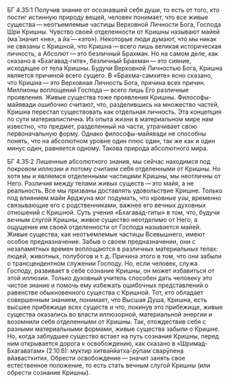 БГ 4.35:1	Получив знание от осознавшей себя души, то есть от того, кто постиг истинную природу вещей, человек понимает, что все живые существа — неотъемлемые частицы Верховной Личности Бога, Господа Шри Кришны. Чувство своей отделенности от Кришны называют майей (ма̄ значит «не», а йа̄ — «это»). Некоторые люди думают, что мы никак не связаны с Кришной, что Кришна — всего лишь великая историческая личность, а Абсолют — это безличный Брахман. Но на самом деле, как сказано в «Бхагавад-гите», безличный Брахман — это сияние, исходящее от тела Кришны. Будучи Верховной Личностью Бога, Кришна является причиной всего сущего. В «Брахма-самхите» ясно сказано, что Кришна — это Верховная Личность Бога, причина всех причин. Миллионы воплощений Господа — всего лишь Его различные проявления. Живые существа тоже проявления Кришны. Философы-майявади ошибочно считают, что, разделившись на множество частей, Кришна перестал существовать как отдельная личность. Эта концепция по сути материалистична. Из опыта жизни в материальном мире нам известно, что предмет, разделенный на части, утрачивает свою первоначальную форму. Однако философы-майявади не способны понять, что на абсолютном уровне один плюс один, так же как и один минус один, равняется одному. Такова природа абсолютного мира.

БГ 4.35:2	Лишенные абсолютного знания, мы сейчас находимся под покровом иллюзии и потому считаем себя отделенными от Кришны. Но хотя мы и являемся отделенными частицами Кришны, мы неотличны от Него. Различия между телами живых существ — это майя, а не реальность. Все мы призваны доставлять удовольствие Кришне. Только под влиянием майи Арджуна мог подумать, что кровные узы, временно связывающие его с родственниками, важнее его вечных духовных отношений с Кришной. Суть учения «Бхагавад-гиты» в том, что, будучи вечным слугой Кришны, живое существо неотделимо от Него, а ощущение им своей отделенности от Господа называется майей. Живые существа, как неотъемлемые частицы Всевышнего, имеют особое предназначение. Забыв о своем предназначении, они с незапамятных времен воплощаются в различных материальных телах: людей, животных, полубогов и т. д. Причина этого в том, что они забыли о трансцендентном служении Господу. Но, если человек, служа Господу, развивает в себе сознание Кришны, он может избавиться от этой иллюзии. Только духовный учитель способен дать человеку это чистое знание и помочь ему избежать ошибочных представлений о равенстве обыкновенного существа с Кришной. Тот, кто обладает совершенным знанием, понимает, что Высшая Душа, Кришна, есть высшее прибежище всех существ и что, покинув это прибежище, живые существа оказались во власти иллюзорной, материальной энергии и возомнили себя отделенными от Кришны. Так, отождествив себя с разными материальными формами, живые существа забыли о Кришне. Но, когда заблудшее существо встает на путь сознания Кришны, перед ним открывается дорога к освобождению, как сказано в «Шримад-Бхагаватам» (2.10.6): муктир хитва̄нйатха̄-рӯпам̇ сварӯпен̣а вйавастхитих̣. Обрести освобождение — значит занять свое естественное положение, то есть стать вечным слугой Кришны (или обрести сознание Кришны).
